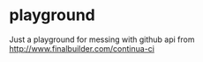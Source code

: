 playground
==========

Just a playground for messing with github api from http://www.finalbuilder.com/continua-ci
